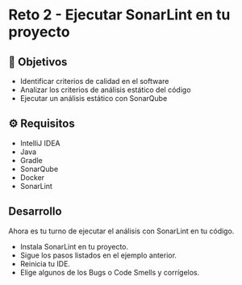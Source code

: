 # Reto 2 - Ejecutar SonarLint en tu proyecto

## :dart: Objetivos

- Identificar criterios de calidad en el software
- Analizar los criterios de análisis estático del código
- Ejecutar un análisis estático con SonarQube


## ⚙ Requisitos

- IntelliJ IDEA
- Java
- Gradle
- SonarQube
- Docker
- SonarLint

## Desarrollo

Ahora es tu turno de ejecutar el análisis con SonarLint en tu código.

- Instala SonarLint en tu proyecto.
- Sigue los pasos listados en el ejemplo anterior.
- Reinicia tu IDE.
- Elige algunos de los Bugs o Code Smells y corrígelos.

